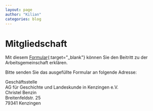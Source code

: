 ```yaml
---
layout: page
author: "Kilian"
categories: blog
---
```


# Mitgliedschaft

Mit diesem
[Formular](https://drive.google.com/file/d/1wsufc1Hf0DtyxhyE92l4ypLh5wG_PXIt/view?usp=sharing){:target="_blank"}
können Sie den Beitritt zu der Arbeitsgemeinschaft erklären.

Bitte senden Sie das ausgefüllte Formular an folgende Adresse:

Geschäftsstelle  
AG für Geschichte und Landeskunde in Kenzingen e.V.  
Christel Benzin  
Breitenfeldstr. 25  
79341 Kenzingen
